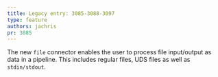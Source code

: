 ```yaml
---
title: Legacy entry: 3085-3088-3097
type: feature
authors: jachris
pr: 3085
---
```


The new `file` connector enables the user to process file input/output as data
in a pipeline. This includes regular files, UDS files as well as
`stdin/stdout`.
